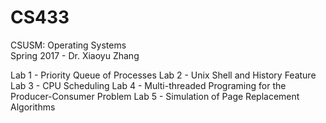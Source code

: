 # CS433
CSUSM: Operating Systems  
Spring 2017 - Dr. Xiaoyu Zhang  

Lab 1 - Priority Queue of Processes 
Lab 2 - Unix Shell and History Feature 
Lab 3 - CPU Scheduling
Lab 4 - Multi-threaded Programing for the Producer-Consumer Problem 
Lab 5 - Simulation of Page Replacement Algorithms
